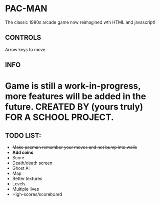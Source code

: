 # PAC-MAN
The classic 1980s arcade game now reimagined wth HTML and javascript!
## CONTROLS
Arrow keys to move.
## INFO
Game is still a work-in-progress, more features will be added in the future.
CREATED BY (yours truly) FOR A SCHOOL PROJECT.
============================================================================
## TODO LIST:
* ~~Make pacman remember your moves and not bump into walls~~
* __Add coins__ 
* Score
* Death/death screen
* Ghost AI
* Map
* Better textures
* Levels
* Multiple lives
* High-scores/scoreboard